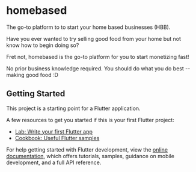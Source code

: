 # homebased

The go-to platform to to start your home based businesses (HBB).

Have you ever wanted to try selling good food from your home but not know how to begin doing so?

Fret not, homebased is the go-to platform for you to start monetizing fast!

No prior business knowledge required. You should do what you do best -- making good food :D

## Getting Started

This project is a starting point for a Flutter application.

A few resources to get you started if this is your first Flutter project:

- [Lab: Write your first Flutter app](https://docs.flutter.dev/get-started/codelab)
- [Cookbook: Useful Flutter samples](https://docs.flutter.dev/cookbook)

For help getting started with Flutter development, view the
[online documentation](https://docs.flutter.dev/), which offers tutorials,
samples, guidance on mobile development, and a full API reference.
